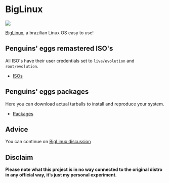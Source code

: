 # BigLinux
![](/img/biglinux.png)

[BigLinux](https://www.biglinux.com.br/), a brazilian Linux OS easy to use!

## Penguins' eggs remastered ISO's
All ISO's have their user credentials set to ```live/evolution``` and ```root/evolution```.

* [ISOs](https://drive.google.com/drive/folders/1hWq1-B6nNU09AxddXmPm4GXRsXCECp99)

## Penguins' eggs packages
Here you can download actual tarballs to install and reproduce your system.

* [Packages](https://penguins-eggs.net/basket/index.php?p=packages%2Faur)

## Advice

You can continue on [BigLinux discussion](https://github.com/pieroproietti/penguins-blog/discussions/24)

## Disclaim
__Please note what this project is in no way connected to the original distro in any official way, it’s just my personal experiment.__

